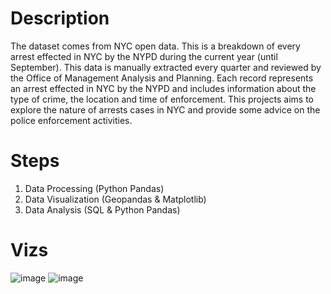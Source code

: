 # Description
The dataset comes from NYC open data. This is a breakdown of every arrest effected in NYC by the NYPD during the current year (until September).
This data is manually extracted every quarter and reviewed by the Office of Management Analysis and Planning. Each record represents an arrest effected in NYC by the NYPD and includes information about the type of crime, the location and time of enforcement.
This projects aims to explore the nature of arrests cases in NYC and provide some advice on the police enforcement activities.

# Steps
1. Data Processing (Python Pandas)
2. Data Visualization (Geopandas & Matplotlib)
3. Data Analysis (SQL & Python Pandas)

# Vizs
![image](https://user-images.githubusercontent.com/44659532/126105488-7629edd5-903e-42df-9822-5551898b2059.png)
![image](https://user-images.githubusercontent.com/44659532/126105520-46133ce5-8cf3-4af8-894f-afc4473115cd.png)
